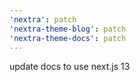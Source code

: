```yaml
---
'nextra': patch
'nextra-theme-blog': patch
'nextra-theme-docs': patch
---
```


update docs to use next.js 13
